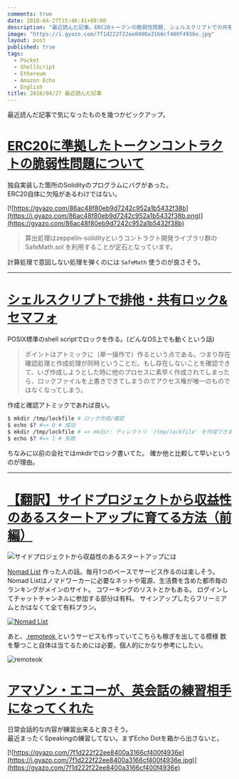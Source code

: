 ```yaml
---
comments: true
date: 2018-04-27T15:46:41+09:00
description: "最近読んだ記事。ERC20トークンの脆弱性問題, シェルスクリプトでの共有ロックなど"
image: "https://i.gyazo.com/7f1d222f22ee8400a3166cf400f4936e.jpg"
layout: post
published: true
tags:
  - Pocket
  - ShellScript
  - Ethereum
  - Amazon Echo
  - English
title: 2018/04/27 最近読んだ記事
---
```


最近読んだ記事で気になったものを幾つかピックアップ。

# [ ERC20に準拠したトークンコントラクトの脆弱性問題について ](http://blockchain.gunosy.io/entry/erc20-token-Vulnerability)

独自実装した箇所のSolidityのプログラムにバグがあった。  
ERC20自体に欠陥があるわけではない。

[![https://gyazo.com/86ac48f80eb9d7242c952a1b5432f38b](https://i.gyazo.com/86ac48f80eb9d7242c952a1b5432f38b.png)](https://gyazo.com/86ac48f80eb9d7242c952a1b5432f38b)

> 算出処理はzeppelin-solidityというコントラクト開発ライブラリ群のSafeMath.sol を利用することが定石となっています。

計算処理で意図しない処理を弾くのには `SafeMath` 使うのが良さそう。

--------

# [シェルスクリプトで排他・共有ロック&セマフォ ](https://qiita.com/tags/ShellScript)

POSIX標準のshell scriptでロックを作る。(どんなOS上でも動くという話)

> ポイントはアトミックに（単一操作で）作るという点である。つまり存在確認処理と作成処理が同時ということだ。もし存在しないことを確認できて、いざ作成しようとした時に他のプロセスに素早く作成されてしまったら、ロックファイルを上書きできてしまうのでアクセス権が唯一のものではなくなってしまう。

作成と確認アトミックであれば良い。

```bash
$ mkdir /tmp/lockfile # ロック作成/確認
$ echo $? #=> 0 # 成功
$ mkdir /tmp/lockfile # => mkdir: ディレクトリ `/tmp/lockfile' を作成できません: ファイルが存在します
$ echo $? #=> 1 # 失敗
```

ちなみに以前の会社ではmkdirでロック書いてた。
確か他と比較して早いというのが理由。

--------------

# [【翻訳】サイドプロジェクトから収益性のあるスタートアップに育てる方法（前編）](http://blog.notsobad.jp/entry/2018/02/15/192155)

![サイドプロジェクトから収益性のあるスタートアップには](https://cdn-ak.f.st-hatena.com/images/fotolife/o/o_tomomichi/20180211/20180211231653.png)

[Nomad List](https://nomadlist.com/) 作った人の話。毎月1つのペースでサービス作るのは楽しそう。
Nomad Listはノマドワーカーに必要なネットや電源、生活費を含めた都市毎のランキングがメインのサイト。
コワーキングのリストとかもある。 ログインしてチャットチャンネルに参加する部分は有料。
サインアップしたらフリーミアムとかはなくて全て有料プラン。

[![Nomad List](https://i.gyazo.com/8367d21ea29445d2b69e23edc880c9bc.png)](https://gyazo.com/8367d21ea29445d2b69e23edc880c9bc)

あと、[ remoteok ](https://remoteok.io/)というサービスも作っていてこちらも稼ぎを出してる模様
数を撃つこと自体は当てるためには必要。個人的にかなり参考にしたい。

![remoteok](https://i.gyazo.com/8477f84e47e9d03a100195b3dd9ea346.png)

# [アマゾン・エコーが、英会話の練習相手になってくれた](https://www.newsweekjapan.jp/yukawa/2018/04/post-16.php)

日常会話的な内容が練習出来ると良さそう。  
最近まったくSpeakingの練習してない。まずEcho Dotを箱から出さないと。

[![https://gyazo.com/7f1d222f22ee8400a3166cf400f4936e](https://i.gyazo.com/7f1d222f22ee8400a3166cf400f4936e.jpg)](https://gyazo.com/7f1d222f22ee8400a3166cf400f4936e)


